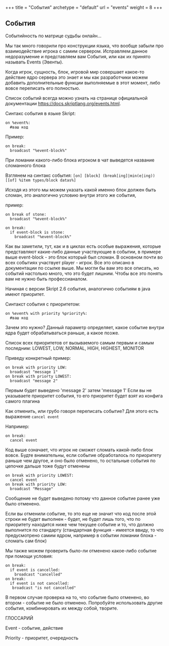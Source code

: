 +++
title = "События"
archetype = "default"
url = "events"
weight = 8
+++

## События
<gray>Событийность по матрице судьбы онлайн...</gray>

<hundred-empty-line></hundred-empty-line>

Мы так много говорили про конструкции языка, что вообще забыли про взаимодействие игрока с самим сервером. Исправляем данное недоразумение и представляем вам События, или как их принято называть Events (Эвенты).

Когда игрок, сущность, блок, игровой мир совершает какое-то действие ядро сервера это знает и мы как разработчики можем добавить дополнительные функции выполняемые в этот момент, либо вовсе переписать его полностью.

Список событий всегда можно узнать на странице официальной документации https://docs.skriptlang.org/events.html.

Синтакс события в языке Skript:
```
on %event%:
  #ваш код
```
Пример:
```
on break:
  broadcast "%event-block%"
```
При ломании какого-либо блока игроком в чат выведется название сломанного блока

Взглянем на синтакс события: `[on] [block] (break[ing]|min(e|ing)) [[of] %item types/block datas%]`

Исходя из этого мы можем указать какой именно блок должен быть сломан, это аналогично условию внутри этого же события, 

пример:
```
on break of stone:
  broadcast "%event-block%"

on break:
  if event-block is stone:
    broadcast "%event-block%"
```
Как вы заметили, тут, как и в циклах есть особые выражения, которые представляют какие-либо данные участвующие в событии, в примере выше event-block - это блок который был сломан. В основном почти во всех событиях участвует player - игрок. Все это описано в документации по ссылке выше. Мы могли бы вам это все описать, но событий настолько много, что это будет лишним. Чтобы все это понять вам не нужно быть профессианалом.

Начиная с версии Skript 2.6 события, аналогично событиям в java имеют приоритет.

Синтакст события с приоритетом:
```
on %event% with priority %priority%:
  #ваш код
```
Зачем это нужно? Данный параметр определяет, какое событие внутри ядра будет обрабатываться раньше, а какое позже.

Список всех приоритетов от вызываемого самым первым и самым последним: LOWEST, LOW, NORMAL, HIGH, HIGHEST, MONITOR

Приведу конкретный пример:
```
on break with priority LOW:
  broadcast "message 1"
on break with priorty LOWEST:
  broadcast "message 2"
```
Первым будет выведено 'message 2' затем 'message 1'
Если вы не указываете приоритет события, то его приоритет будет взят из конфига самого плагина

Как отменить, или грубо говоря переписать событие? Для этого есть выражение `cancel event`

Например:
```
on break:
  cancel event
```
Код выше означает, что игрок не сможет сломать какой-либо блок вовсе.
Будте внимательны, если событие обработалось по приоритету раньше чем другое, и оно было отменено, то остальные события по цепочке дальше тоже будут отменены
```
on break with priority LOWEST:
  cancel event
on break with priority LOW:
  broadcast "Message"
```
Сообщение не будет выведено потому что данное событие ранее уже было отменено.

Если вы отменили событие, то это еще не значит что код после этой строки не будет выполнен - будет, не будет лишь того, что по приоритету находится ниже чем текущее событие и то, что должно выполнится по стандарту (стандартная функция - имеется ввиду, то что предусмотрено самим ядром, например в событии ломании блока - сломать сам блок)

Мы также можем проверить было-ли отменено какое-либо событие при помощи условия:
```
on break:
  if event is cancelled:
    broadcast "cancelled"
on break:
  if event is not cancelled:
   broadcast "is not cancelled"
```
В первом случае проверка на то, что событие было отменено, во втором - событие не было отменено.
Попробуйте использовать другие события, комбинировать их между собой, творите.

ГЛОССАРИЙ

Event - событие, действие 

Priority - приоритет, очередность